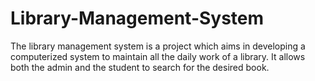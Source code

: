 # Library-Management-System
The library management system is a project which aims in developing a computerized system to maintain all the daily work of a library. It allows both the admin and the student to search for the desired book.
